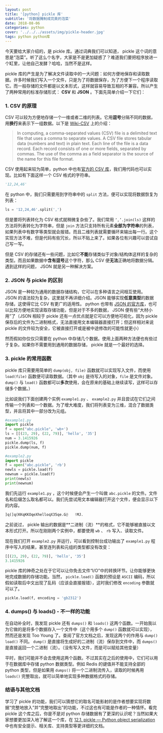 ```yaml
---
layout: post
title: '[python] pickle 库'
subtitle: '将数据腌制成完美的泡菜'
date: 2018-08-06
categories: python
cover: '../../../assets/img/pickle-header.jpg'
tags: python python库
---
```


今天要给大家介绍的，是 pickle 库。通过词典我们可以知道， pickle 这个词的意思是“泡菜”。听了这么个名字，大家是不是更加疑惑了？难道我们要把程序放进一个缸里，让他自己发酵？哈哈，当然不是这样。

pickle 库的产生是为了解决文件读取中的一大问题：如何方便地保存和读取数据。许多时候我们写入一个文件，只是为了将数据保存，为了方便下一个程序读取它。而一般存储的文件都是以文本形式，这样就容易导致互相的不兼容。所以产生了两种常用的标准存储形式： **CSV** 和 **JSON** 。下面先简单介绍一下它们：

### 1. CSV 的原理

CSV 可以较为方便地存储一个一维或者二维的列表。它用**逗号**分隔不同的数据，用**换行**来表示下一组数据。以下是 [Wiki-CSV](https://en.wikipedia.org/wiki/Comma-separated_values) 上的介绍：

> In computing, a comma-separated values (CSV) file is a delimited text file that uses a comma to separate values. A CSV file stores tabular data (numbers and text) in plain text. Each line of the file is a data record. Each record consists of one or more fields, separated by commas. The use of the comma as a field separator is the source of the name for this file format.

CSV 使用起来较为简单，python 中也有[官方的 CSV 库](https://docs.python.org/3/library/csv.html)，我们用代码也可以实现。比如有下面这样一个 CSV 格式的字符串。

```python
'12,24,46'
```

在 python 中，我们只需要用到字符串中的 `split` 方法，便可以实现将数据恢复为列表：

```python
ls = '12,24,46'.split(',')
```

但是要将列表转化为 CSV 格式就稍微复杂些了。我们常用 `‘,’.join(ls)` 这样的方法将列表转化为字符串，但是 `join` 方法只支持所有元素**全部为字符串**的列表，如果列表中有数字等类型就会报错。而且二维列表就需要循环来输出每一行。这个实现方法不难，但是代码有些冗长，所以不贴上来了。如果各位有兴趣可以尝试自己写一写。

但是 CSV 的存储还有一些问题，比如它**不能**存储类似于对象/结构体这样的复杂的类型。而且如果数据中**含有逗号**这个字符，那么 CSV 便**无法**正确地将数据分隔。遇到这样的问题， JSON 就是另一种解决方案。

### 2. JSON 与 pickle 的区别

JSON 是一种较为通用的数据存储结构，它可以在多种语言之间相互使用。 JSON 的语法较为复杂，这里就不再详细介绍。JSON 能够实现**任意类型**的数据存储，这使得它比 CSV 有更广的适用性。 python 也带有 [JSON 的官方库](https://docs.python.org/3/library/json.html)，也可以比较方便地实现读取存储功能，但是对于不多的数据， JSON 便有些“大材小用”了（JSON 相较于 pickle 还有一点优点就是它可以方便地可视化，因为 pickle 保存后的文件为二进制格式，无法直接用文本编辑器直接打开；但这样相对来说 pickle 的文件较为安全，它被直接打开或是被中途修改的可能性就更小）

然而假如你仅仅只需要在 python 中存储几个数据。使用上面两种方法便也有些过于复杂。如果你不需要用到通用的数据存储， pickle 就是一个最好的选择。

### 3. pickle 的常用函数

pickle 库只需要用简单的 `dump(obj, file)` 函数就可以实现写入文件，而使用 `load(file)` 函数便可读取数据。（其中 `obj` 是待写入的对象，`file` 是文件对象。 `dump()` 与 `load()` 函数都可以**多次**使用，会在原来的基础上继续读写，这样可以存储多个数据。）

比如说我们下面创建两个实例 `example1.py` 、 `example2.py` 并且尝试在它们之间传输一个列表和一个数据。为了增大难度，我们将列表变为三维，混合了数据类型，并且将其中一部分改为元组。

```python
#example1.py
import pickle
f = open("abc.pickle", 'wb+')
ls = [[(23, 29), (22, 79)], 'hello', '35']
num = 3.1415926
pickle.dump(ls, f)
pickle.dump(num, f)
```

```python
#example2.py
import pickle
f = open("abc.pickle", 'rb')
newls = pickle.load(f)
newnum = pickle.load(f)
print(newls)
print(newnum)
```

我们先运行 `example1.py` ，这个时候便会产生一个叫做 `abc.pickle` 的文件。文件名和后缀怎么取名都可以。我们先尝试用文本编辑器打开这个文件，便会显示以下的内容。

```python
]q(]q(KKqKKOqeXhelloqX35qe.G@	!MJ.
```

之前说过， pickle 输出的数据是**二进制（流）**的格式，它不能够被直接以文本形式打开。所以在刚刚两个实例中，都要使用 `wb` 、 `rb` 写入、读取文件。

现在我们打开 `example2.py` 并运行，可以看到控制台成功输出了 `example1.py` 程序中写入的结果，甚至连列表和元组的类型都没有改变：

```python
[[(23, 29), (22, 79)], 'hello', '35']
3.1415926
```

pickle 库的神奇之处在于它可以让你免去文件“I/O”中的转换环节。让你能够更快地完成数据的存储功能。当然， `pickle.load()` 函数的预设是 `ASCII` 编码，所以假如读取后中文出现了乱码（应该会直接报错），这时我们修改 `encoding` 参数就可以了。

```python
pickle.load(f, encoding = 'gb2312')
```

### 4. dumps() 与 loads() - 不一样的功能

在自动补全时，我发现 pickle 还有 `dumps()` 和 `loads()` 这两个函数。一开始我以为它做的是将多个数据存入一个文件中（这个用多个 `dump()` 函数就可以实现），然而还是发现 Too Young 了。查阅了官方文档之后，发现这两个的作用与 `dump()` `load()` 不同。 `dump()` 是直接将生成好的二进制（流）保存到文件中，而 `dumps()` 是直接返回一个二进制（流）。（没有写入文件，而是可以赋给其他变量）

平时，我们可能并不会去使用这两个函数。不过其实在之后的使用中，它们可以用于在数据库中存储 python 数据类型。例如 Redis 的键值并不能支持全部的 python 类型，但是如果用 `dumps()` 将一个二进制流传入，读取的时候再用`loads()` 完整取出，就可以简单地实现多种数据格式的存储。

### 结语与其他文档

学习了 pickle 的功能，我们可以猜想它的取名可能影射的是作者想要实现将数据“完整地放入”并“完整地取出”的功能，不过这也有可能是作者的一种情怀。看完 pickle 这个库之后，你是不是对 python 存储数据有了更深的认识呢？当然如果大家想要更加深入地了解这一个库，在 [12.1. pickle — Python object serialization](https://docs.python.org/3.7/library/pickle.html) 中也有安全提示、相关库、支持类型等更详细的文档。
